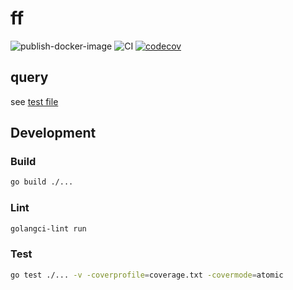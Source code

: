# ff

![publish-docker-image](https://github.com/nakatanakatana/ff/actions/workflows/publish-docker-image.yaml/badge.svg)
![CI](https://github.com/nakatanakatana/ff/actions/workflows/ci.yaml/badge.svg)
[![codecov](https://codecov.io/gh/nakatanakatana/ff/branch/main/graph/badge.svg?token=RE9U2B89AP)](https://codecov.io/gh/nakatanakatana/ff)

## query

see [test file](./filter_test.go)

## Development

### Build
```sh
go build ./...
```

### Lint
```sh
golangci-lint run
```

### Test
```sh
go test ./... -v -coverprofile=coverage.txt -covermode=atomic
```
